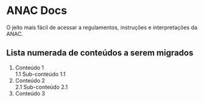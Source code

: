 # ANAC Docs #

O jeito mais fácil de acessar a regulamentos, instruções e interpretações da ANAC.

## Lista numerada de conteúdos a serem migrados ##

 1. Conteúdo 1  
    1.1 Sub-conteúdo 1.1  
 1. Conteúdo 2  
    2.1 Sub-conteúdo 2.1  
 1. Conteúdo 3  
